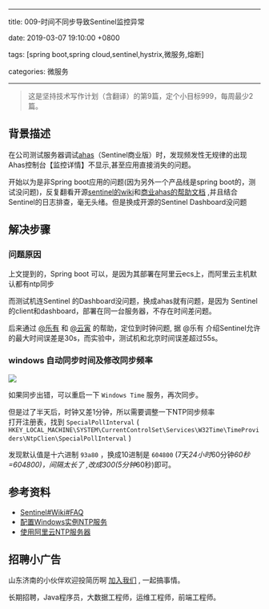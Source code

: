 
---

title: 009-时间不同步导致Sentinel监控异常

date: 2019-03-07 19:10:00 +0800

tags: [spring boot,spring cloud,sentinel,hystrix,微服务,熔断]

categories: 微服务

---

> 这是坚持技术写作计划（含翻译）的第9篇，定个小目标999，每周最少2篇。


<a name="d96ebbc8"></a>
## 背景描述

在公司测试服务器调试[ahas](https://www.aliyun.com/product/ahas)（Sentinel商业版）时，发现频发性无规律的出现Ahas控制台【监控详情】不显示,甚至应用直接消失的问题。

开始以为是非Spring boot应用的问题(因为另外一个产品线是spring boot的，测试没问题)，反复翻看开源[sentinel的wiki](https://github.com/alibaba/Sentinel/wiki)和[商业ahas的帮助文档](https://help.aliyun.com/product/87450.html) ,并且结合Sentinel的日志排查，毫无头绪。但是换成开源的Sentinel Dashboard没问题

<a name="7f539a3d"></a>
## 解决步骤

<a name="fa18035d"></a>
### 问题原因

上文提到的，Spring boot 可以，是因为其部署在阿里云ecs上，而阿里云主机默认都有ntp同步

而测试机连Sentinel 的Dashboard没问题，换成ahas就有问题，是因为 Sentinel的client和dashboard，部署在同一台服务器，不存在时间差问题。

后来通过 [@乐有](#) 和 [@云寅](#) 的帮助，定位到时钟问题, 据 @乐有 介绍Sentinel允许的最大时间误差是30s，而实验中，测试机和北京时间误差超过55s。


<a name="1b69cacb"></a>
### windows 自动同步时间及修改同步频率

![](https://cdn.nlark.com/yuque/0/2019/png/226273/1551944444938-feeadc19-7e4d-4b5a-8783-b8758668e48e.png#align=left&display=inline&height=595&originHeight=595&originWidth=538&status=done&width=538)

如果同步出错，可以重启一下 `Windows Time` 服务，再次同步。

但是过了半天后，时钟又差1分钟，所以需要调整一下NTP同步频率<br />打开注册表，找到 `SpecialPollInterval` (<br />`HKEY_LOCAL_MACHINE\SYSTEM\CurrentControlSet\Services\W32Time\TimeProviders\NtpClien\SpecialPollInterval` )

发现默认值是十六进制 `93a80` ，换成10进制是 `604800` (7天*24小时*60分钟*60秒=604800)，间隔太长了 ,改成300(5分钟*60秒)即可。

<a name="35808e79"></a>
## 参考资料

- [Sentinel#Wiki#FAQ](https://github.com/alibaba/Sentinel/wiki/FAQ#q-%E5%AE%A2%E6%88%B7%E7%AB%AF%E5%92%8C%E6%8E%A7%E5%88%B6%E5%8F%B0%E4%B8%8D%E5%9C%A8%E4%B8%80%E5%8F%B0%E6%9C%BA%E5%99%A8%E4%B8%8A%E5%AE%A2%E6%88%B7%E7%AB%AF%E6%88%90%E5%8A%9F%E6%8E%A5%E5%85%A5%E6%8E%A7%E5%88%B6%E5%8F%B0%E5%90%8E%E6%8E%A7%E5%88%B6%E5%8F%B0%E6%97%A0%E6%B3%95%E6%98%BE%E7%A4%BA%E5%AE%9E%E6%97%B6%E7%9A%84%E7%9B%91%E6%8E%A7%E6%95%B0%E6%8D%AE%E4%BD%86%E7%B0%87%E7%82%B9%E9%93%BE%E8%B7%AF%E9%A1%B5%E9%9D%A2%E6%9C%89%E5%AE%9E%E6%97%B6%E8%AF%B7%E6%B1%82%E6%95%B0%E6%8D%AE%E4%B8%8D%E4%B8%BA-0)
- [配置Windows实例NTP服务](https://help.aliyun.com/document_detail/51890.html?spm=a2c4g.11186623.6.664.6ab468b6AQsVAL)
- [使用阿里云NTP服务器](https://help.aliyun.com/document_detail/92704.html?spm=a2c4g.11186623.6.663.284f49eaBjyUPf)

<a name="fb674066"></a>
## 招聘小广告

山东济南的小伙伴欢迎投简历啊 [加入我们](https://www.shunnengnet.com/index.php/Home/Contact/join.html) , 一起搞事情。

长期招聘，Java程序员，大数据工程师，运维工程师，前端工程师。


